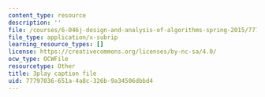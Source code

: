 ```yaml
---
content_type: resource
description: ''
file: /courses/6-046j-design-and-analysis-of-algorithms-spring-2015/77797036651a4a8c326b9a34506dbbd4_Tw1k46ywN6E.srt
file_type: application/x-subrip
learning_resource_types: []
license: https://creativecommons.org/licenses/by-nc-sa/4.0/
ocw_type: OCWFile
resourcetype: Other
title: 3play caption file
uid: 77797036-651a-4a8c-326b-9a34506dbbd4
---
```

